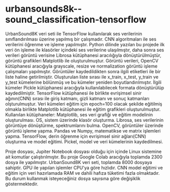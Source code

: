 # urbansounds8k--sound_classification-tensorflow
UrbanSound8K veri seti ile TensorFlow kullanılarak ses verilerinin sınıflandırılması üzerine yapılmış bir çalışmadır.  CNN algoritmaları ile ses verilerini öğrenme ve işleme yapılmıştır. Python dilinde yazılan bu projede ilk veri ön işleme ile klasörler içindeki ses verilerine ulaşılmıştır, daha sonra ses verileri görüntü verisine Librosa kütüphanesi aracılığıyla dönüştürülmüştür, görüntü grafikleri Matplotlib ile oluşturulmuştur. Görüntü verileri, OpenCV kütüphanesi aracığıyla grayscale, resize ve normalization görüntü işleme çalışmaları yapılmıştır. Görüntüler kaydedildikten sonra ilgili etiketleri ile bir liste haline getirilmiştir. Oluşturulan liste sırası ile x_train, x_test, y_train ve y_test kümelerine bölünmüş ve bu kümeler yeniden boyutlandırılmıştır. İlgili kümeler Pickle kütüphanesi aracığıyla kullanılabilecek formata dönüştürülüp kaydedilmiştir. TensorFlow kütüphanesi ile birlikte evrişimsel sinir ağının(CNN) sırası ile giriş katmanı, gizli katmanı ve sonuç katmanları olşturulmuştur. Veri kümeleri eğitim için epoch=100 olacak şekilde eğitilmiş olmakla birlikte Matplotlib kütüphanesi ile eğitim grafikleri oluşturulmuştur.
Kullanılan kütüphaneler:
Matplotlib, ses veri grafiği ve eğitim modelinin  oluşturulması.
OS, sistem üzerinde klasör oluşturma.
Librosa, ses verilerinin görüntüye dönüştürme, spektrumlarını bulma.
OpenCV, görüntüler üzerinde görüntü işleme yapma.
Pandas ve Numpy, matematikse ve matrix işlemleri yapma.
TensorFlow, derin öğrenme için evrişimsel sinir ağları(CNN) oluşturma ve model eğitimi.
Pickel, model ve veri kümelerinin kaydedilmesi.

Proje dosyası, Jupiter Notebook dosyası olduğu için içinde Linux sistemine ait komutlar çalıştırılmıştır. Bu proje Google Colab aracığıyla toplamda 2300 dosya ile yapılmıştır. UrbanSound8K veri seti, toplamda 8000 dosyaya sahiptir. GPU ile yapılan işlemler CPU'ya göre hızlıdır. CNN model eğitimi ve eğitim için veri hazırlamada RAM ve dahili hafıza tüketimi fazla olmaktadır. Bu durum kullanmak isteyeceğiniz dosya sayısına göre değişiklik göstermektedir.
